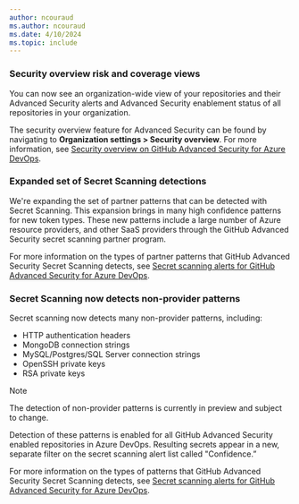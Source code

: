 ```yaml
---
author: ncouraud
ms.author: ncouraud
ms.date: 4/10/2024
ms.topic: include
---
```


### Security overview risk and coverage views 
You can now see an organization-wide view of your repositories and their Advanced Security alerts and Advanced Security enablement status of all repositories in your organization. 

The security overview feature for Advanced Security can be found by navigating to **Organization settings > Security overview**. For more information, see [Security overview on GitHub Advanced Security for Azure DevOps](/azure/devops/repos/security/github-advanced-security-security-overview).

### Expanded set of Secret Scanning detections

We're expanding the set of partner patterns that can be detected with Secret Scanning. This expansion brings in many high confidence patterns for new token types. These new patterns include a large number of Azure resource providers, and other SaaS providers through the GitHub Advanced Security secret scanning partner program. 

For more information on the types of partner patterns that GitHub Advanced Security Secret Scanning detects, see [Secret scanning alerts for GitHub Advanced Security for Azure DevOps](/azure/devops/repos/security/github-advanced-security-secret-scanning?view=azure-devops&branch=main#secret-scanning-patterns&preserve-view=true).

### Secret Scanning now detects non-provider patterns

Secret scanning now detects many non-provider patterns, including:
- HTTP authentication headers
- MongoDB connection strings
- MySQL/Postgres/SQL Server connection strings
- OpenSSH private keys
- RSA private keys 

> [!NOTE]
> The detection of non-provider patterns is currently in preview and subject to change.

Detection of these patterns is enabled for all GitHub Advanced Security enabled repositories in Azure DevOps. Resulting secrets appear in a new, separate filter on the secret scanning alert list called "Confidence.”

For more information on the types of patterns that GitHub Advanced Security Secret Scanning detects, see [Secret scanning alerts for GitHub Advanced Security for Azure DevOps](/azure/devops/repos/security/github-advanced-security-secret-scanning?view=azure-devops&branch=main#secret-scanning-patterns&preserve-view=true).
